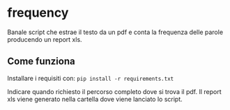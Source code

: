 # frequency
Banale script che estrae il testo da un pdf e conta la frequenza delle parole producendo un report xls.
## Come funziona
Installare i requisiti con: 
`pip install -r requirements.txt`

Indicare quando richiesto il percorso completo dove si trova il pdf. Il report xls viene generato nella cartella dove viene lanciato lo script.
